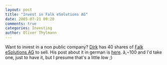 ```yaml
---
layout: post
title: "Invest in Falk eSolutions AG"
date: 2005-07-21 09:20
comments: true
categories: Investing
author: Oliver Thylmann
---
```



Want to invest in a non public company? [Dirk](http://www.olbertz.de/) has 40 shares of [Falk eSolutions AG](http://www.falkag.de/) to sell. His post about it in german is [here](http://www.olbertz.de/archives/000561.html). â‚¬100 and I'd take one, just to have it, but I presume that's a little low ;)


